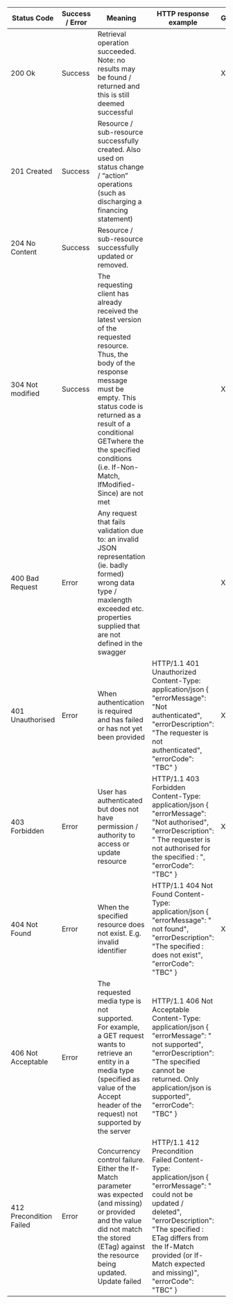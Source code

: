 |Status Code|Success / Error|Meaning|HTTP response example|GET|POST|PUT|DELETE|
|---|---|---|---|---|---|---|---|
|200 Ok|Success|Retrieval operation succeeded. Note: no results may be found / returned and this is still deemed successful||X||||
|201 Created|Success|Resource / sub-resource successfully created. Also used on status change / “action” operations (such as discharging a financing statement)|||X|||
|204 No Content|Success|Resource / sub-resource successfully updated or removed.||||X|X|
|304 Not modified|Success|The requesting client has already received the latest version of the requested resource. Thus, the body of the response message must be empty. This status code is returned as a result of a conditional GETwhere the the specified conditions (i.e. If-Non-Match, IfModified-Since) are not met||X||||
|400 Bad Request|Error|Any request that fails validation due to: an invalid JSON representation (ie. badly formed) wrong data type / maxlength exceeded etc. properties supplied that are not defined in the swagger||X|X|X|X|
|401 Unauthorised|Error|When authentication is required and has failed or has not yet been provided|HTTP/1.1 401 Unauthorized Content-Type: application/json {     "errorMessage": "Not authenticated",     "errorDescription": "The requester is not authenticated",     "errorCode": "TBC" }|X|X|X|X|
|403 Forbidden|Error|User has authenticated but does not have permission / authority to access or update resource|HTTP/1.1 403 Forbidden Content-Type: application/json {     "errorMessage": "Not authorised",     "errorDescription": " The requester is not authorised for the specified <resource>: <resource ID>",     "errorCode": "TBC" }|X|X|X|X|
|404 Not Found|Error|When the specified resource does not exist. E.g. invalid identifier|HTTP/1.1 404 Not Found Content-Type: application/json {     "errorMessage": "<resource> not found",     "errorDescription": "The specified <resource>: <resource ID> does not exist",     "errorCode": "TBC" }|X||X|X|
|406 Not Acceptable|Error|The requested media type is not supported. For example, a GET request wants to retrieve an entity in a media type (specified as value of the Accept header of the request) not supported by the server|HTTP/1.1 406 Not Acceptable Content-Type: application/json {     "errorMessage": "<media type> not supported",     "errorDescription": "The specified <media type> cannot be returned.  Only application/json is supported",     "errorCode": "TBC" }|||||
|412 Precondition Failed|Error|Concurrency control failure. Either the If-Match parameter was expected (and missing) or provided and the value did not match the stored (ETag) against the resource being updated.  Update failed|HTTP/1.1 412 Precondition Failed Content-Type: application/json {     "errorMessage": "<resource> could not be updated / deleted",     "errorDescription": "The specified <resource>: <resource ID>  ETag differs from the If-Match provided (or If-Match expected and missing)",     "errorCode": "TBC" }||X|X|X|
